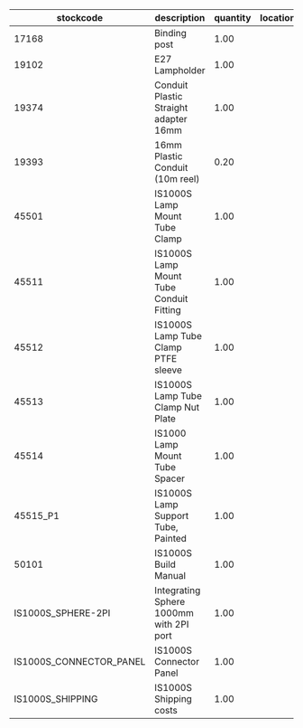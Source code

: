 |stockcode|description|quantity|location|
|---------|-----------|--------|--------|
|17168|Binding post|1.00||
|19102|E27 Lampholder|1.00||
|19374|Conduit Plastic Straight adapter 16mm|1.00||
|19393|16mm Plastic Conduit (10m reel)|0.20||
|45501|IS1000S Lamp Mount Tube Clamp|1.00||
|45511|IS1000S Lamp Mount Tube Conduit Fitting|1.00||
|45512|IS1000S Lamp Tube Clamp PTFE sleeve|1.00||
|45513|IS1000S Lamp Tube Clamp Nut Plate|1.00||
|45514|IS1000 Lamp Mount Tube Spacer|1.00||
|45515_P1|IS1000S Lamp Support Tube, Painted|1.00||
|50101|IS1000S Build Manual|1.00||
|IS1000S_SPHERE-2PI|Integrating Sphere 1000mm with 2PI port|1.00||
|IS1000S_CONNECTOR_PANEL|IS1000S Connector Panel|1.00||
|IS1000S_SHIPPING|IS1000S Shipping costs|1.00||
